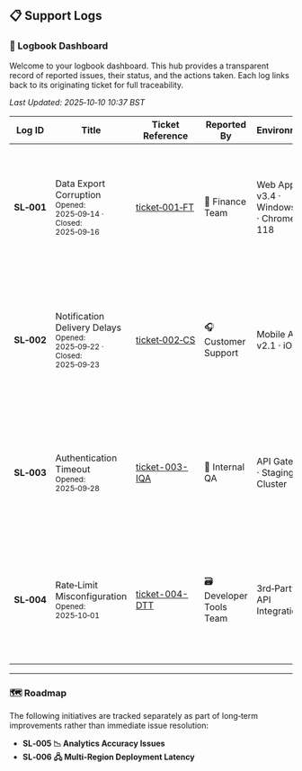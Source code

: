 ## 📋 Support Logs

### 📓 Logbook Dashboard

Welcome to your logbook dashboard. This hub provides a transparent record of reported issues, their status, and the actions taken. Each log links back to its originating ticket for full traceability.  

_Last Updated: 2025‑10‑10 10:37 BST_

| Log ID | Title | Ticket Reference | Reported By | Environment | Status | Severity | Summary | Log |
|--------|-------|------------------|-------------|-------------|--------|----------|---------|-----|
| **SL‑001** | Data Export Corruption<br><sub>Opened: 2025‑09‑14 · Closed: 2025‑09‑16</sub> | [ticket‑001‑FT](https://github.com/musman-uk/portfolio/blob/main/independent-projects/support-logs/tickets/ticket-1/ticket-001-FT.md) | 👛 Finance Team | Web App v3.4 · Windows 11 · Chrome 118 | ✔️ **Resolved** | 🔴 High | CSV exports produced malformed files with missing headers and shifted columns, disrupting month‑end reporting. | [View](https://github.com/musman-uk/portfolio/blob/main/independent-projects/support-logs/logs/log-1/SL%E2%80%91001.md) |
| **SL‑002** | Notification Delivery Delays<br><sub>Opened: 2025‑09‑22 · Closed: 2025‑09‑23</sub> | [ticket‑002‑CS](https://github.com/musman-uk/portfolio/blob/main/independent-projects/support-logs/tickets/ticket-2/ticket-002-CS.md) | 🎧 Customer Support | Mobile App v2.1 · iOS 17 | ✔️ **Resolved** | 🟡 Medium | Push notifications for critical alerts delayed up to 15 minutes, undermining trust and increasing support calls. | [View](https://github.com/musman-uk/portfolio/blob/main/independent-projects/support-logs/logs/log-2/SL%E2%80%91002.md) |
| **SL‑003** | Authentication Timeout<br><sub>Opened: 2025‑09‑28</sub> | [ticket-003-IQA](https://github.com/musman-uk/portfolio/blob/main/independent-projects/support-logs/tickets/ticket%203/ticket-003-IQA.md) | 🧮 Internal QA | API Gateway · Staging Cluster | 📅 **Planned** | 🔴 High | Users intermittently experience login timeouts under high load. Planned stress‑tests and session optimisation. | – |
| **SL‑004** | Rate‑Limit Misconfiguration<br><sub>Opened: 2025‑10‑01</sub> | [ticket-004-DTT](https://github.com/musman-uk/portfolio/blob/main/independent-projects/support-logs/tickets/ticket%204/ticket-004-DTT.md) | 🗃️ Developer Tools Team | 3rd‑Party API Integration | 📅 **Planned** | 🟢 Low | API requests throttled prematurely due to incorrect headers. Planned config alignment and monitoring. | – |

---

### 🗺️ Roadmap

The following initiatives are tracked separately as part of long‑term improvements rather than immediate issue resolution:  

- **SL‑005 📉 Analytics Accuracy Issues**  
- **SL‑006 🖧 Multi‑Region Deployment Latency**  
